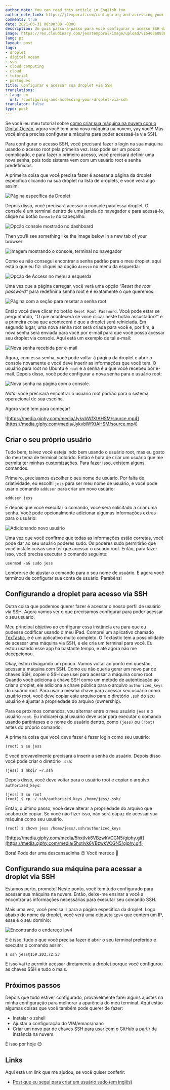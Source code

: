 ```yaml
---
author_note: You can read this article in English too
author_note_link: https://jtemporal.com/configuring-and-accessing-your-droplet-via-ssh/
comments: true
date: 2021-05-31 00:00:00 -0300
description: Um guia passo-a-passo para você configurar o acesso SSH da sua Droplet
image: https://res.cloudinary.com/jesstemporal/image/upload/v1640360836/covers/tutorial_gfgm5n.png
lang: pt
layout: post
tags:
- droplet
- digital ocean
- ssh
- cloud computing
- cloud
- tutorial
- portugues
title: Configurar e acessar sua droplet via SSH
translations:
- lang: en
  url: /configuring-and-accessing-your-droplet-via-ssh
translator: false
type: post
---
```



Se você leu meu tutorial sobre [como criar sua máquina na nuvem com o Digital Ocean](https://jtemporal.com/criando-a-sua-maquina-na-nuvem-com-digital-ocean/), agora você tem uma nova máquina na nuvem, yay você! Mas você ainda precisa configurar a máquina para poder acessaá-la via SSH.

Para configurar o acesso SSH, você precisará fazer o login na sua máquina usando o acesso root pela primeira vez. Isso pode ser um pouco complicado, e para fazer o primeiro acesso, você precisará definir uma nova senha, pois todo sistema vem com um usuário root e senha predefinidos.

A primeira coisa que você precisa fazer é acessar a página da droplet específica clicando na sua droplet na lista de droplets, e você verá algo assim:

![Página específica da Droplet](https://i.imgur.com/ncXphkX.jpg)

Depois disso, você precisará acessar o console para essa droplet. O console é um terminal dentro de uma janela do navegador e para acessá-lo, clique no botão `Console` no cabeçalho:

![Opção console mostrado no dashboard](https://i.imgur.com/myKV9Jy.jpg)

Then you’ll see something like the image below in a new tab of your browser:

![Imagem mostrando o console, terminal no navegador](https://i.imgur.com/t9gNOKU.jpg)

Como eu não consegui encontrar a senha padrão para o meu droplet, aqui está o que eu fiz: cliquei na opção `Acesso` no menu da esquerda:

![Opção de Access no menu a esquerda](https://i.imgur.com/WU01T2H.jpg)

Uma vez que a página carregar, você verá uma opção “*Reset the root password”* para redefinir a senha root e é exatamente o que queremos:

![Página com a seção para resetar a senha root](https://i.imgur.com/xjFOm86.jpg)

Então você deve clicar no botão `Reset Root Password`. Você pode estar se perguntando, "O que acontecerá se você clicar neste botão assustador?" e a primeira coisa que acontecerá é que a droplet será reiniciada. Em segundo lugar, uma nova senha root será criada para você e, por fim, a nova senha será enviada para você por e-mail para que você possa acessar seu droplet via console. Aqui está um exemplo de tal e-mail:

![Nova senha recebida por e-mail](https://i.imgur.com/WJEvlXV.jpg)

Agora, com essa senha, você pode voltar à página da droplet e abrir o console novamente e você deve inserir as informações que você tem. O usuário para root no Ubuntu é `root` e a senha é a que você recebeu por e-mail. Depois disso, você pode configurar a nova senha para o usuário root:

![Nova senha na página com o console.](https://i.imgur.com/U6Tuuj0.jpg)

*Nota:* você precisará encontrar o usuário root padrão para o sistema operacional de sua escolha.

Agora você tem para começar!

![https://media.giphy.com/media/JykvbWfXtAHSM/source.mp4](https://media.giphy.com/media/JykvbWfXtAHSM/source.mp4)

## Criar o seu próprio usuário

Tudo bem, talvez você esteja indo bem usando o usuário root, mas eu gosto do meu tema de terminal colorido. Então é hora de criar um usuário que me permita ter minhas customizações. Para fazer isso, existem alguns comandos.

Primeiro, precisamos escolher o seu nome de usuário. Por falta de criatividade, eu escolhi `jess` para ser meu nome de usuário, e você pode usar o comando `adduser` para criar um novo usuário:

```
adduser jess
```

E depois que você executar o comando, você será solicitado a criar uma senha. Você pode opcionalmente adicionar algumas informações extras para o usuário:

![Adicionando novo usuário](https://i.imgur.com/xtBv9p7.jpg)

Uma vez que você confirme que todas as informações estão corretas, você pode dar ao seu usuário poderes sudo. Os poderes sudo permitirão que você instale coisas sem ter que acessar o usuário root. Então, para fazer isso, você precisa executar o comando seguinte:

```
usermod -aG sudo jess
```

Lembre-se de ajustar o comando para o seu nome de usuário. E agora você terminou de configurar sua conta de usuário. Parabéns!

## Configurando a droplet para acesso via SSH

Outra coisa que podemos querer fazer é acessar o nosso perfil de usuário via SSH. Agora vamos ver o que precisamos configurar para poder acessar o seu usuário.

Meu principal objetivo ao configurar essa instância era para que eu pudesse codificar usando o meu iPad. Comprei um aplicativo chamado [TexTastic](https://www.textasticapp.com/), e é um aplicativo muito completo. O Textastic tem a possibilidade de acessar uma máquina via SSH, e ele cria um terminal para você. Eu estou usando esse app há bastante tempo, e até agora não me decepcionou.

Okay, estou divagando um pouco. Vamos voltar ao ponto em questão, acessar a máquina com SSH. Como eu não queria gerar um novo par de chaves SSH, copiei o SSH que usei para acessar a máquina como root. Quando você adiciona a chave SSH como um método de autenticação ao criar a droplet, ele adiciona a chave pública para o arquivo `authorized_keys` do usuário root. Para usar a mesma chave para acessar seu usuário como usuário root, você deve copiar este arquivo para o diretório `.ssh` do seu usuário e ajustar a propriedade do arquivo (ownership).

Para os próximos comandos, vou alternar entre o meu usuário `jess` e o usuário `root`. Eu indicarei qual usuário deve usar para executar o comando usando parênteses e o nome do usuário dentro, como `(jess)` ou `(root)` antes do próprio comando.

A primeira coisa que você deve fazer é fazer login como seu usuário:

```
(root) $ su jess
```

E você provavelmente precisará a inserir a senha do usuário. Depois disso você pode criar o diretório `.ssh`:

```
(jess) $ mkdir ~/.ssh
```

Depois disso, você deve voltar para o usuário root e copiar o arquivo `authorized_keys`:

```
(jess) $ su root
(root) $ cp ~/.ssh/authorized_keys /home/jess/.ssh/
```

Então, o último passo, você deve alterar a propriedade do arquivo que acabou de copiar. Se você não fizer isso, não será capaz de acessar sua máquina como seu usuário.

```
(root) $ chown jess /home/jess/.ssh/authorized_keys
```

![https://media.giphy.com/media/5hxtIvk6VBzwkVCGN5/giphy.gif](https://media.giphy.com/media/5hxtIvk6VBzwkVCGN5/giphy.gif)

Bora! Pode dar uma descansadinha 😉 Você merece 👏

## Configurando sua máquina para acessar a droplet via SSH

Estamos perto, prometo! Neste ponto, você tem tudo configurado para acessar sua máquina na nuvem. Então, deixe-me ensinar a você a encontrar as informações necessárias para executar seu comando SSH.

Mais uma vez, você precisa ir para a página específica da droplet. Logo abaixo do nome da droplet, você verá uma etiqueta `ipv4` que contém um IP, esse é o seu domínio:

![Encontrando o endereço ipv4](https://i.imgur.com/MKBAZlT.jpg)

E é isso, tudo o que você precisa fazer é abrir o seu terminal preferido e executar o comando assim:

```
$ ssh jess@159.203.72.53
```

E isso vai te permitir acessar diretamente a droplet  porque você configurou as chaves SSH e tudo o mais.

## Próximos passos

Depois que tudo estiver configurado, provavelmente farei alguns ajustes na minha configuração para melhorar a aparência do meu terminal. Aqui estão algumas coisas que você também pode querer de fazer:

- Instalar o zshell
- Ajustar a configuração do VIM/emacs/nano
- Criar um novo par de chaves SSH para usar com o GitHub a partir da instância na nuvem.

É isso por hoje 😉

## Links

Aqui está um link que me ajudou, se você quiser conferir:

- [Post que eu segui para criar um usuário sudo (em inglês)](https://linuxize.com/post/how-to-create-a-sudo-user-on-ubuntu/)

